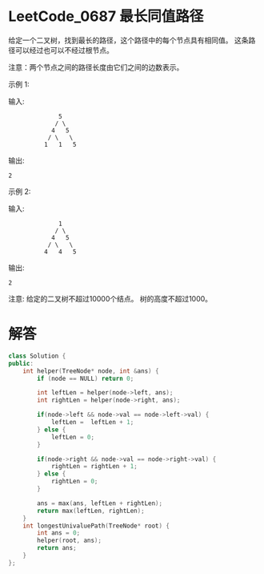 # LeetCode_0687 最长同值路径
给定一个二叉树，找到最长的路径，这个路径中的每个节点具有相同值。 这条路径可以经过也可以不经过根节点。

注意：两个节点之间的路径长度由它们之间的边数表示。

示例 1:

输入:
```
              5
             / \
            4   5
           / \   \
          1   1   5
```
输出:
```
2
```
示例 2:

输入:
```
              1
             / \
            4   5
           / \   \
          4   4   5
```          
输出:
```
2
```
注意: 给定的二叉树不超过10000个结点。 树的高度不超过1000。

# 解答

```C++
class Solution {
public:
    int helper(TreeNode* node, int &ans) {
        if (node == NULL) return 0;

        int leftLen = helper(node->left, ans);
        int rightLen = helper(node->right, ans);

        if(node->left && node->val == node->left->val) {
            leftLen =  leftLen + 1;
        } else {
            leftLen = 0;
        }

        if(node->right && node->val == node->right->val) {
            rightLen = rightLen + 1;
        } else {
            rightLen = 0;
        }

        ans = max(ans, leftLen + rightLen);
        return max(leftLen, rightLen);
    }
    int longestUnivaluePath(TreeNode* root) {
        int ans = 0;
        helper(root, ans);
        return ans;
    }
};
```